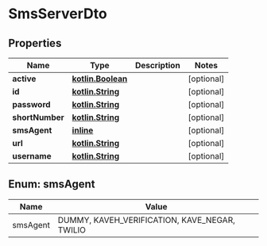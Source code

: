 # SmsServerDto

## Properties
Name | Type | Description | Notes
------------ | ------------- | ------------- | -------------
**active** | [**kotlin.Boolean**](.md) |  |  [optional]
**id** | [**kotlin.String**](.md) |  |  [optional]
**password** | [**kotlin.String**](.md) |  |  [optional]
**shortNumber** | [**kotlin.String**](.md) |  |  [optional]
**smsAgent** | [**inline**](#SmsAgentEnum) |  |  [optional]
**url** | [**kotlin.String**](.md) |  |  [optional]
**username** | [**kotlin.String**](.md) |  |  [optional]

<a name="SmsAgentEnum"></a>
## Enum: smsAgent
Name | Value
---- | -----
smsAgent | DUMMY, KAVEH_VERIFICATION, KAVE_NEGAR, TWILIO
